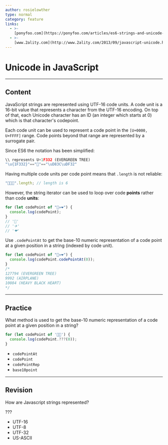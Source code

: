 ```yaml
---
author: rosielowther
type: normal
category: feature
links:
  - >-
    [ponyfoo.com](https://ponyfoo.com/articles/es6-strings-and-unicode-in-depth){website}
  - >-
    [www.2ality.com](http://www.2ality.com/2013/09/javascript-unicode.html){website}
---
```


# Unicode in JavaScript


---

## Content

JavaScript strings are represented using UTF-16 code units. A code unit is a 16-bit value that represents a character from the UTF-16 encoding. On top of that, each Unicode character has an ID (an integer which starts at 0) which is that character's codepoint.

Each code unit can be used to represent a code point in the `[U+0000, U+FFFF]` range. Code points beyond that range are represented by a surrogate pair.  

Since ES6 the notation has been simplified:

```js
\\ represents U+1F332 (EVERGREEN TREE)
"\u{1F332}"=="🌲"=="\uD83C\uDF32"
```

Having multiple code units per code point means that `.length` is not reliable:

```js
"🌲🌲🌲".length; // length is 6
```

However, the string iterator can be used to loop over code **points** rather than code **units**:

```js
for (let codePoint of "🌲✈❤") {
  console.log(codePoint);
}
// '🌲'
// '✈'
// '❤'
```

Use `.codePointAt` to get the base-10 numeric representation of a code point at a given position in a string (indexed by code unit).

```js
for (let codePoint of "🌲✈❤") {
  console.log(codePoint.codePointAt(0));
}
/*
127794 (EVERGREEN TREE)
9992 (AIRPLANE)
10084 (HEAVY BLACK HEART)
*/
```


---

## Practice

What method is used to get the base-10 numeric representation of a code point at a given position in a string?

```js
for (let codePoint of '🌲🌲') {
  console.log(codePoint.???(0));
}
```

* `codePointAt`
* `codePoint`
* `codePointRep`
* `base10point`


---

## Revision

How are Javascript strings represented?

???

* UTF-16
* UTF-8
* UTF-32
* US-ASCII
